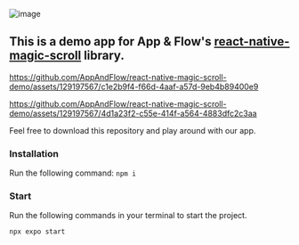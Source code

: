 ![image](https://github.com/AppAndFlow/react-native-magic-scroll-demo/assets/129197567/b1d03e8a-e002-4375-a417-b5c81962ad66)



## This is a demo app for App & Flow's <a href= "https://github.com/AppAndFlow/react-native-magic-scroll">**react-native-magic-scroll**</a> library.



https://github.com/AppAndFlow/react-native-magic-scroll-demo/assets/129197567/c1e2b9f4-f66d-4aaf-a57d-9eb4b89400e9



https://github.com/AppAndFlow/react-native-magic-scroll-demo/assets/129197567/4d1a23f2-c55e-414f-a564-4883dfc2c3aa



Feel free to download this repository and play around with our app. 

### Installation

Run the following command:
`npm i`

### Start

Run the following commands in your terminal to start the project.

`npx expo start`



